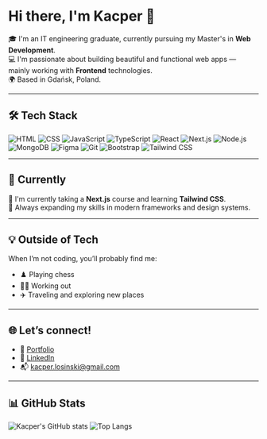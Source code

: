 # Hi there, I'm Kacper 👋

🎓 I'm an IT engineering graduate, currently pursuing my Master's in **Web Development**.  
💻 I'm passionate about building beautiful and functional web apps — mainly working with **Frontend** technologies.  
🌍 Based in Gdańsk, Poland.

---

## 🛠️ Tech Stack
![HTML](https://img.shields.io/badge/-HTML5-E34F26?style=flat-square&logo=html5&logoColor=white)
![CSS](https://img.shields.io/badge/-CSS3-1572B6?style=flat-square&logo=css3)
![JavaScript](https://img.shields.io/badge/-JavaScript-F7DF1E?style=flat-square&logo=javascript&logoColor=black)
![TypeScript](https://img.shields.io/badge/-TypeScript-3178C6?style=flat-square&logo=typescript&logoColor=white)
![React](https://img.shields.io/badge/-React-61DAFB?style=flat-square&logo=react&logoColor=black)
![Next.js](https://img.shields.io/badge/-Next.js-000000?style=flat-square&logo=nextdotjs)
![Node.js](https://img.shields.io/badge/-Node.js-339933?style=flat-square&logo=node.js&logoColor=white)
![MongoDB](https://img.shields.io/badge/-MongoDB-47A248?style=flat-square&logo=mongodb&logoColor=white)
![Figma](https://img.shields.io/badge/-Figma-333333?style=flat-square&logo=figma)
![Git](https://img.shields.io/badge/-Git-F05032?style=flat-square&logo=git&logoColor=white)
![Bootstrap](https://img.shields.io/badge/-Bootstrap-563D7C?style=flat-square&logo=bootstrap&logoColor=white)
![Tailwind CSS](https://img.shields.io/badge/-Tailwind%20CSS-38B2AC?style=flat-square&logo=tailwind-css&logoColor=white)


---

## 🚀 Currently
🔭 I'm currently taking a **Next.js** course and learning **Tailwind CSS**.  
🌱 Always expanding my skills in modern frameworks and design systems.

---

## 💡 Outside of Tech
When I’m not coding, you’ll probably find me:
- ♟️ Playing chess  
- 🏋️‍♂️ Working out  
- ✈️ Traveling and exploring new places  

---

## 🌐 Let’s connect!
- 🔗 [Portfolio](https://kacperlosinski.github.io/my-portfolio/)
- 💼 [LinkedIn](https://www.linkedin.com/in/kacper-%C5%82osi%C5%84ski-51997a243/)
- 📬 kacper.losinski@gmail.com

---

## 📊 GitHub Stats

![Kacper's GitHub stats](https://github-readme-stats.vercel.app/api?username=kacperlosinski&show_icons=true&theme=tokyonight)
![Top Langs](https://github-readme-stats.vercel.app/api/top-langs/?username=kacperlosinski&layout=compact&theme=tokyonight)
